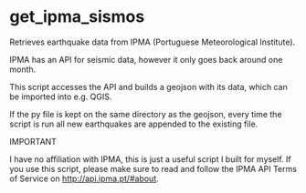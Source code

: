 # get_ipma_sismos
Retrieves earthquake data from IPMA (Portuguese Meteorological Institute).

IPMA has an API for seismic data, however it only goes back around one month.

This script accesses the API and builds a geojson with its data, which can be imported into e.g. QGIS.

If the py file is kept on the same directory as the geojson, every time the script is run all new earthquakes are appended to the existing file.


IMPORTANT

I have no affiliation with IPMA, this is just a useful script I built for myself.
If you use this script, please make sure to read and follow the IPMA API Terms of Service on http://api.ipma.pt/#about.
